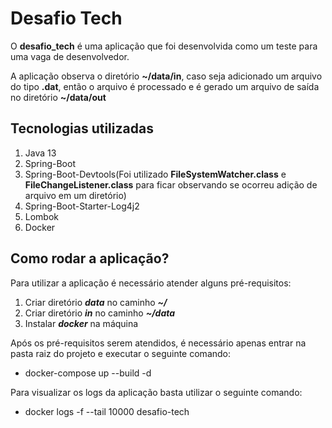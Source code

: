 # Desafio Tech

O **desafio_tech** é uma aplicação que foi desenvolvida como um teste para uma vaga de desenvolvedor.

A aplicação observa o diretório **~/data/in**, caso seja adicionado um arquivo do tipo **.dat**, então o arquivo é processado e é gerado um arquivo de saída no diretório **~/data/out**

## Tecnologias utilizadas
1. Java 13
2. Spring-Boot
3. Spring-Boot-Devtools(Foi utilizado **FileSystemWatcher.class** e **FileChangeListener.class** para ficar observando se ocorreu adição de arquivo em um diretório)
4. Spring-Boot-Starter-Log4j2
5. Lombok
6. Docker

## Como rodar a aplicação?

Para utilizar a aplicação é necessário atender alguns pré-requisitos:
1. Criar diretório ***data*** no caminho ***~/***
2. Criar diretório ***in*** no caminho ***~/data***
3. Instalar ***docker*** na máquina

Após os pré-requisitos serem atendidos, é necessário apenas entrar na pasta raiz do projeto e executar o seguinte comando:
- docker-compose up --build -d

Para visualizar os logs da aplicação basta utilizar o seguinte comando:
- docker logs -f --tail 10000 desafio-tech